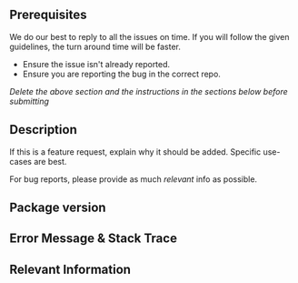 <!-- CLICK "Preview" FOR INSTRUCTIONS IN A MORE READABLE FORMAT -->

## Prerequisites

We do our best to reply to all the issues on time. If you will follow the given guidelines, the turn around time will be faster.

- Ensure the issue isn't already reported.
- Ensure you are reporting the bug in the correct repo.

*Delete the above section and the instructions in the sections below before submitting*

## Description

If this is a feature request, explain why it should be added. Specific use-cases are best.

For bug reports, please provide as much *relevant* info as possible.

## Package version
<!-- YOUR ANSWER -->

## Error Message & Stack Trace

## Relevant Information
